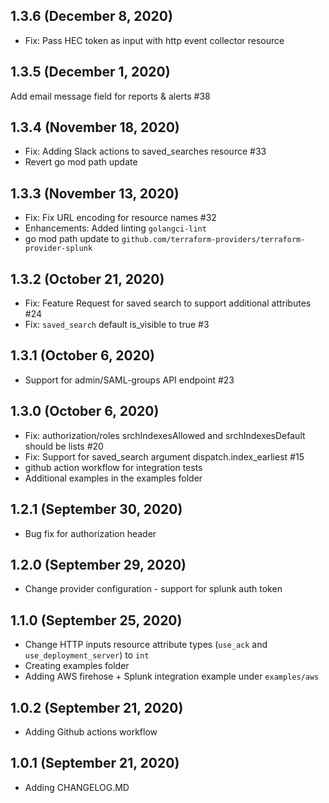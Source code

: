 ## 1.3.6 (December 8, 2020)
* Fix: Pass HEC token as input with http event collector resource

## 1.3.5 (December 1, 2020)
Add email message field for reports & alerts #38

## 1.3.4 (November 18, 2020)
* Fix: Adding Slack actions to saved_searches resource #33
* Revert go mod path update

## 1.3.3 (November 13, 2020)
* Fix: Fix URL encoding for resource names #32
* Enhancements: Added linting `golangci-lint`
* go mod path update to `github.com/terraform-providers/terraform-provider-splunk`

## 1.3.2 (October 21, 2020)
* Fix: Feature Request for saved search to support additional attributes #24
* Fix: `saved_search` default is_visible to true #3

## 1.3.1 (October 6, 2020)
* Support for admin/SAML-groups API endpoint #23

## 1.3.0 (October 6, 2020)
* Fix: authorization/roles srchIndexesAllowed and srchIndexesDefault should be lists #20
* Fix: Support for saved_search argument dispatch.index_earliest #15
* github action workflow for integration tests
* Additional examples in the examples folder

## 1.2.1 (September 30, 2020)
* Bug fix for authorization header

## 1.2.0 (September 29, 2020)
* Change provider configuration - support for splunk auth token

## 1.1.0 (September 25, 2020)
* Change HTTP inputs resource attribute types (`use_ack` and `use_deployment_server`) to `int`
* Creating examples folder
* Adding AWS firehose + Splunk integration example under `examples/aws`

## 1.0.2 (September 21, 2020)
* Adding Github actions workflow

## 1.0.1 (September 21, 2020)
* Adding CHANGELOG.MD
